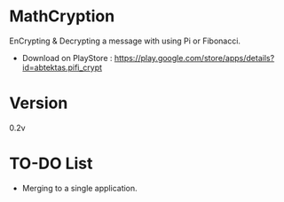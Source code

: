 # MathCryption
EnCrypting & Decrypting a message with using Pi or Fibonacci.
- Download on PlayStore : https://play.google.com/store/apps/details?id=abtektas.pifi_crypt
# Version
0.2v
# TO-DO List
- Merging to a single application.
